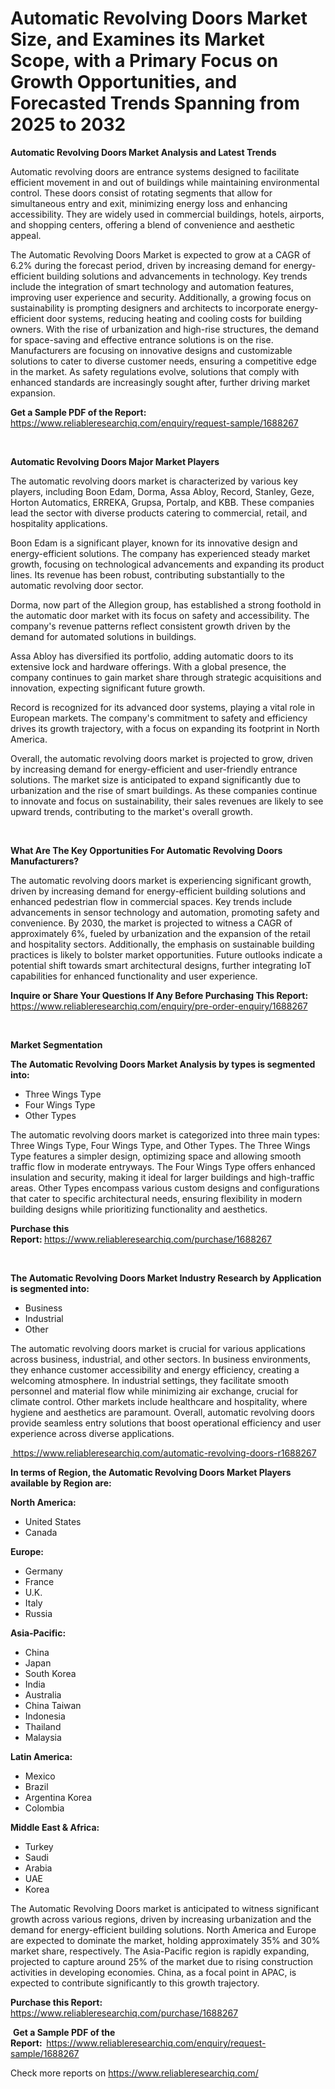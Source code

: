 <p><h1>Automatic Revolving Doors Market Size, and Examines its Market Scope, with a Primary Focus on Growth Opportunities, and Forecasted Trends Spanning from 2025 to 2032</h1></p><p><strong>Automatic Revolving Doors Market Analysis and Latest Trends</strong></p>
<p><p>Automatic revolving doors are entrance systems designed to facilitate efficient movement in and out of buildings while maintaining environmental control. These doors consist of rotating segments that allow for simultaneous entry and exit, minimizing energy loss and enhancing accessibility. They are widely used in commercial buildings, hotels, airports, and shopping centers, offering a blend of convenience and aesthetic appeal.</p><p>The Automatic Revolving Doors Market is expected to grow at a CAGR of 6.2% during the forecast period, driven by increasing demand for energy-efficient building solutions and advancements in technology. Key trends include the integration of smart technology and automation features, improving user experience and security. Additionally, a growing focus on sustainability is prompting designers and architects to incorporate energy-efficient door systems, reducing heating and cooling costs for building owners. With the rise of urbanization and high-rise structures, the demand for space-saving and effective entrance solutions is on the rise. Manufacturers are focusing on innovative designs and customizable solutions to cater to diverse customer needs, ensuring a competitive edge in the market. As safety regulations evolve, solutions that comply with enhanced standards are increasingly sought after, further driving market expansion.</p></p>
<p><strong>Get a Sample PDF of the Report:&nbsp;</strong> <a href="https://www.reliableresearchiq.com/enquiry/request-sample/1688267?utm_campaign=2319&utm_medium=2&utm_source=Github&utm_content=ia&utm_term=10042025&utm_id=automatic-revolving-doors">https://www.reliableresearchiq.com/enquiry/request-sample/1688267</a></p>
<p>&nbsp;</p>
<p><strong>Automatic Revolving Doors Major Market Players</strong></p>
<p><p>The automatic revolving doors market is characterized by various key players, including Boon Edam, Dorma, Assa Abloy, Record, Stanley, Geze, Horton Automatics, ERREKA, Grupsa, Portalp, and KBB. These companies lead the sector with diverse products catering to commercial, retail, and hospitality applications.</p><p>Boon Edam is a significant player, known for its innovative design and energy-efficient solutions. The company has experienced steady market growth, focusing on technological advancements and expanding its product lines. Its revenue has been robust, contributing substantially to the automatic revolving door sector.</p><p>Dorma, now part of the Allegion group, has established a strong foothold in the automatic door market with its focus on safety and accessibility. The company's revenue patterns reflect consistent growth driven by the demand for automated solutions in buildings.</p><p>Assa Abloy has diversified its portfolio, adding automatic doors to its extensive lock and hardware offerings. With a global presence, the company continues to gain market share through strategic acquisitions and innovation, expecting significant future growth.</p><p>Record is recognized for its advanced door systems, playing a vital role in European markets. The company's commitment to safety and efficiency drives its growth trajectory, with a focus on expanding its footprint in North America.</p><p>Overall, the automatic revolving doors market is projected to grow, driven by increasing demand for energy-efficient and user-friendly entrance solutions. The market size is anticipated to expand significantly due to urbanization and the rise of smart buildings. As these companies continue to innovate and focus on sustainability, their sales revenues are likely to see upward trends, contributing to the market's overall growth.</p></p>
<p>&nbsp;</p>
<p><strong>What Are The Key Opportunities For Automatic Revolving Doors Manufacturers?</strong></p>
<p><p>The automatic revolving doors market is experiencing significant growth, driven by increasing demand for energy-efficient building solutions and enhanced pedestrian flow in commercial spaces. Key trends include advancements in sensor technology and automation, promoting safety and convenience. By 2030, the market is projected to witness a CAGR of approximately 6%, fueled by urbanization and the expansion of the retail and hospitality sectors. Additionally, the emphasis on sustainable building practices is likely to bolster market opportunities. Future outlooks indicate a potential shift towards smart architectural designs, further integrating IoT capabilities for enhanced functionality and user experience.</p></p>
<p><strong>Inquire or Share Your Questions If Any Before Purchasing This Report:</strong> <a href="https://www.reliableresearchiq.com/enquiry/pre-order-enquiry/1688267?utm_campaign=2319&utm_medium=2&utm_source=Github&utm_content=ia&utm_term=10042025&utm_id=automatic-revolving-doors">https://www.reliableresearchiq.com/enquiry/pre-order-enquiry/1688267</a></p>
<p>&nbsp;</p>
<p><strong>Market Segmentation</strong></p>
<p><strong>The Automatic Revolving Doors Market Analysis by types is segmented into:</strong></p>
<p><ul><li>Three Wings Type</li><li>Four Wings Type</li><li>Other Types</li></ul></p>
<p><p>The automatic revolving doors market is categorized into three main types: Three Wings Type, Four Wings Type, and Other Types. The Three Wings Type features a simpler design, optimizing space and allowing smooth traffic flow in moderate entryways. The Four Wings Type offers enhanced insulation and security, making it ideal for larger buildings and high-traffic areas. Other Types encompass various custom designs and configurations that cater to specific architectural needs, ensuring flexibility in modern building designs while prioritizing functionality and aesthetics.</p></p>
<p><strong>Purchase this Report:&nbsp;</strong><a href="https://www.reliableresearchiq.com/purchase/1688267?utm_campaign=2319&utm_medium=2&utm_source=Github&utm_content=ia&utm_term=10042025&utm_id=automatic-revolving-doors">https://www.reliableresearchiq.com/purchase/1688267</a></p>
<p>&nbsp;</p>
<p><strong>The Automatic Revolving Doors Market Industry Research by Application is segmented into:</strong></p>
<p><ul><li>Business</li><li>Industrial</li><li>Other</li></ul></p>
<p><p>The automatic revolving doors market is crucial for various applications across business, industrial, and other sectors. In business environments, they enhance customer accessibility and energy efficiency, creating a welcoming atmosphere. In industrial settings, they facilitate smooth personnel and material flow while minimizing air exchange, crucial for climate control. Other markets include healthcare and hospitality, where hygiene and aesthetics are paramount. Overall, automatic revolving doors provide seamless entry solutions that boost operational efficiency and user experience across diverse applications.</p></p>
<p><a href="https://www.reliableresearchiq.com/automatic-revolving-doors-r1688267?utm_campaign=2319&utm_medium=2&utm_source=Github&utm_content=ia&utm_term=10042025&utm_id=automatic-revolving-doors">&nbsp;https://www.reliableresearchiq.com/automatic-revolving-doors-r1688267</a></p>
<p><strong>In terms of Region, the Automatic Revolving Doors Market Players available by Region are:</strong></p>
<p>
    <p> <strong> North America: </strong>
        <ul>
            <li>United States</li>
            <li>Canada</li>
        </ul>
        </p> 
    <p> <strong> Europe: </strong>
        <ul>
            <li>Germany</li>
            <li>France</li>
            <li>U.K.</li>
            <li>Italy</li>
            <li>Russia</li>
        </ul>
        </p> 
    <p> <strong> Asia-Pacific: </strong>
        <ul>
            <li>China</li>
            <li>Japan</li>
            <li>South Korea</li>
            <li>India</li>
            <li>Australia</li>
            <li>China Taiwan</li>
            <li>Indonesia</li>
            <li>Thailand</li>
            <li>Malaysia</li>
        </ul>
        </p> 
    <p> <strong> Latin America: </strong>
        <ul>
            <li>Mexico</li>
            <li>Brazil</li>
            <li>Argentina Korea</li>
            <li>Colombia</li>
        </ul>
        </p> 
    <p> <strong> Middle East & Africa: </strong>
        <ul>
            <li>Turkey</li>
            <li>Saudi</li>
            <li>Arabia</li>
            <li>UAE</li>
            <li>Korea</li>
        </ul>
    </p>
    </p>
<p><p>The Automatic Revolving Doors market is anticipated to witness significant growth across various regions, driven by increasing urbanization and the demand for energy-efficient building solutions. North America and Europe are expected to dominate the market, holding approximately 35% and 30% market share, respectively. The Asia-Pacific region is rapidly expanding, projected to capture around 25% of the market due to rising construction activities in developing economies. China, as a focal point in APAC, is expected to contribute significantly to this growth trajectory.</p></p>
<p><strong>Purchase this Report: </strong><a href="https://www.reliableresearchiq.com/purchase/1688267?utm_campaign=2319&utm_medium=2&utm_source=Github&utm_content=ia&utm_term=10042025&utm_id=automatic-revolving-doors">https://www.reliableresearchiq.com/purchase/1688267</a></p>
<p>&nbsp;<strong>Get a Sample PDF of the Report:&nbsp;&nbsp;</strong><a href="https://www.reliableresearchiq.com/enquiry/request-sample/1688267?utm_campaign=2319&utm_medium=2&utm_source=Github&utm_content=ia&utm_term=10042025&utm_id=automatic-revolving-doors">https://www.reliableresearchiq.com/enquiry/request-sample/1688267</a></p>
<p><strong></strong></p>
<p>Check more reports on <a href="https://www.reliableresearchiq.com/?utm_campaign=2319&utm_medium=2&utm_source=Github&utm_content=ia&utm_term=10042025&utm_id=automatic-revolving-doors">https://www.reliableresearchiq.com/</a></p>